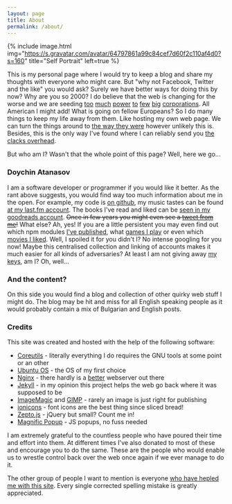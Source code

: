 ```yaml
---
layout: page
title: About
permalink: /about/
---
```


{% include image.html
            img="https://s.gravatar.com/avatar/64797861a99c84cef7d60f2c110af4d0?s=160"
            title="Self Portrait"
            left=true %}

This is my personal page where I would try to keep a blog and share my thoughts with everyone who might care. But "why not Facebook, Twitter and the like" you would ask? Surely we have better ways for doing this by now? Why are you so 2000? I do believe that the web is changing for the worse and we are seeding [too](https://en.wikipedia.org/wiki/Twitter) [much](https://en.wikipedia.org/wiki/Netflix) [power](https://en.wikipedia.org/wiki/Apple_Inc.) [to](https://en.wikipedia.org/wiki/Google) [few](https://en.wikipedia.org/wiki/Amazon_(company)) [big](https://en.wikipedia.org/wiki/Microsoft) [corporations](https://en.wikipedia.org/wiki/Facebook). All American I might add! What is going on fellow Europeans? So I do many things to keep my life away from them. Like hosting my own web page. We can turn the things around to [the way they were](http://idlewords.com/talks/ancient_web.htm) however unlikely this is. Besides, this is the only way I've found where I can reliably send you [the clacks overhead](https://xclacksoverhead.org/).

But who am I? Wasn't that the whole point of this page? Well, here we go...

### Doychin Atanasov

I am a software developer or programmer if you would like it better. As the rant above suggests, you would find way too much information about me in the open. For example, my code is [on github](https://github.com/ironsmile/), my music tastes can be found [at my last.fm account](https://www.last.fm/user/ironsmile). The books I've read and liked can be [seen in my goodreads account](https://www.goodreads.com/user/show/2272644-doychin). ~~Once in few years you might even see a [tweet from me](https://twitter.com/iron4o)!~~ What else? Ah, yes! If you are a little persistent you may even find out which npm modules [I've published](https://www.npmjs.com/~iron4o), what [games I play](https://steamcommunity.com/profiles/76561197993167534) or even which [movies I liked](https://www.imdb.com/user/ur10080240/). Well, I spoiled it for you didn't I? No intense googling for you now! Maybe this centralised collection and linking of accounts makes it much easier for all kinds of adversaries? At least I am not giving away [my keys](https://github.com/ironsmile.keys), am I? Oh, well...

### And the content?

On this side you would find a blog and collection of other quirky web stuff I might do. The blog may be hit and miss for all English speaking people as it would probably contain a mix of Bulgarian and English posts.

### Credits

This site was created and hosted with the help of the following software:

* [Coreutils](https://www.gnu.org/software/coreutils/coreutils.html) - literally everything I do requires the GNU tools at some point or an other
* [Ubuntu OS](https://www.ubuntu.com/) - the OS of my first choice
* [Nginx](https://nginx.org/) - there hardly is a [better](https://github.com/ironsmile/nedomi) webserver out there
* [Jekyll](https://jekyllrb.com/) - in my opinion this project helps the web go back where it was supposed to be
* [ImageMagic](https://www.imagemagick.org/script/index.php) and [GIMP](https://www.gimp.org/) - rarely an image is just right for publishing
* [ionicons](http://ionicons.com/) - font icons are the best thing since sliced bread!
* [Zepto.js](http://zeptojs.com/) - jQuery but small? Count me in!
* [Magnific Popup](http://dimsemenov.com/plugins/magnific-popup/) - JS popups, no fuss needed

I am extremely grateful to the countless people who have poured their time and effort into them. At different times I've also donated to most of these and encourage you to do the same. These are the people who would enable us to wrestle control back over the web once again if we ever manage to do it.

The other group of people I want to mention is everyone [who have hepled me with this site](https://github.com/ironsmile/doycho.com/graphs/contributors). Every single corrected spelling mistake is greatly appreciated.
